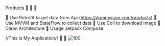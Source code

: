 Products 🎂 🍰 🍪

🍪 Use Retrofit to get data from Api (https://dummyjson.com/products)
🍪 Use MVVM and StateFlow to collect data
🍪 Use Coil to download Image
🍪 Clean Architecture 
🍪 Usage Jetpack Compose



//This is My Application// :iphone: 📳
![100](https://github.com/user-attachments/assets/18b0ff39-3e49-4661-b86e-97dcc318fbb4)
